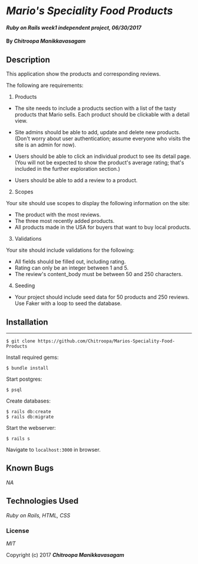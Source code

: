 # _Mario's Speciality Food Products_

#### _Ruby on Rails week1 independent project, 06/30/2017_

#### By _**Chitroopa Manikkavasagam**_

## Description

This application show the products and corresponding reviews.

The following are requirements:

1. Products

* The site needs to include a products section with a list of the tasty products that Mario sells. Each product should be clickable with a detail view.

* Site admins should be able to add, update and delete new products. (Don't worry about user authentication; assume everyone who visits the site is an admin for now).

* Users should be able to click an individual product to see its detail page. (You will not be expected to show the product's average rating; that's included in the further exploration section.)
* Users should be able to add a review to a product.

2. Scopes

Your site should use scopes to display the following information on the site:

* The product with the most reviews.
* The three most recently added products.
* All products made in the USA for buyers that want to buy local products.

3. Validations

Your site should include validations for the following:

* All fields should be filled out, including rating.
* Rating can only be an integer between 1 and 5.
* The review's content_body must be between 50 and 250 characters.

4. Seeding

* Your project should include seed data for 50 products and 250 reviews. Use Faker with a loop to seed the database.

## Installation
------------

```
$ git clone https://github.com/Chitroopa/Marios-Speciality-Food-Products
```

Install required gems:
```
$ bundle install
```

Start postgres:
```
$ psql
```

Create databases:
```
$ rails db:create
$ rails db:migrate
```

Start the webserver:
```
$ rails s
```

Navigate to `localhost:3000` in browser.


## Known Bugs

_NA_

## Technologies Used

_Ruby on Rails, HTML, CSS_

### License

*MIT*

Copyright (c) 2017 **_Chitroopa Manikkavasagam_**
